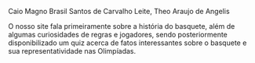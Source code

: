Caio Magno Brasil Santos de Carvalho Leite, Theo Araujo de Angelis

O nosso site fala primeiramente sobre a história do basquete, além de algumas curiosidades de regras e jogadores, sendo posteriormente disponibilizado um quiz acerca de fatos interessantes sobre o basquete e sua representatividade nas Olimpíadas.

